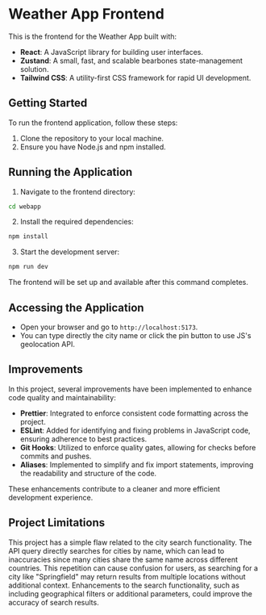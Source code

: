 # Weather App Frontend

This is the frontend for the Weather App built with:

- **React**: A JavaScript library for building user interfaces.
- **Zustand**: A small, fast, and scalable bearbones state-management solution.
- **Tailwind CSS**: A utility-first CSS framework for rapid UI development.

## Getting Started

To run the frontend application, follow these steps:

1. Clone the repository to your local machine.
2. Ensure you have Node.js and npm installed.

## Running the Application

1. Navigate to the frontend directory:

```bash
cd webapp
```

2. Install the required dependencies:

```bash
npm install
````

3. Start the development server:

```bash
npm run dev
```

The frontend will be set up and available after this command completes.

## Accessing the Application

- Open your browser and go to `http://localhost:5173`.
- You can type directly the city name or click the pin button to use JS's geolocation API.


## Improvements

In this project, several improvements have been implemented to enhance code quality and maintainability:

- **Prettier**: Integrated to enforce consistent code formatting across the project.
- **ESLint**: Added for identifying and fixing problems in JavaScript code, ensuring adherence to best practices.
- **Git Hooks**: Utilized to enforce quality gates, allowing for checks before commits and pushes.
- **Aliases**: Implemented to simplify and fix import statements, improving the readability and structure of the code.

These enhancements contribute to a cleaner and more efficient development experience.

## Project Limitations

This project has a simple flaw related to the city search functionality. The API query directly searches for cities by name, which can lead to inaccuracies since many cities share the same name across different countries. This repetition can cause confusion for users, as searching for a city like "Springfield" may return results from multiple locations without additional context. Enhancements to the search functionality, such as including geographical filters or additional parameters, could improve the accuracy of search results.